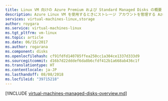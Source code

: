 ```yaml
---
title: Linux VM 向けの Azure Premium および Standard Managed Disks の概要 | Microsoft Docs
description: Azure Linux VM を使用するときにストレージ アカウントを管理する Azure Managed Disks の概要
services: virtual-machines-linux,storage
author: roygara
ms.service: virtual-machines-linux
ms.tgt_pltfrm: vm-linux
ms.topic: article
ms.date: 06/15/2017
ms.author: rogarana
ms.component: disks
ms.openlocfilehash: cf91fdfd140785ffea250cc1a304ce1337d333d9
ms.sourcegitcommit: d16b7d22dddef6da8b6cfdf412b1a668ab436c1f
ms.translationtype: HT
ms.contentlocale: ja-JP
ms.lasthandoff: 08/08/2018
ms.locfileid: "39715218"
---
```

[!INCLUDE [virtual-machines-managed-disks-overview.md](../../../includes/virtual-machines-managed-disks-overview.md)]